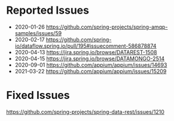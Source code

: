 # Reported Issues
- 2020-01-26 https://github.com/spring-projects/spring-amqp-samples/issues/59
- 2020-02-17 https://github.com/spring-io/dataflow.spring.io/pull/195#issuecomment-586878874
- 2020-04-13 https://jira.spring.io/browse/DATAREST-1508
- 2020-04-15 https://jira.spring.io/browse/DATAMONGO-2514
- 2020-09-01 https://github.com/appium/appium/issues/14693
- 2021-03-22 https://github.com/appium/appium/issues/15209

# Fixed Issues
https://github.com/spring-projects/spring-data-rest/issues/1210
